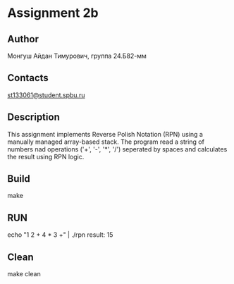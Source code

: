 # Assignment 2b

## Author
Монгуш Айдан Тимурович, группа 24.Б82-мм

## Contacts
st133061@student.spbu.ru

## Description
This assignment implements Reverse Polish Notation (RPN) using a manually managed array-based stack.
The program read a string of numbers nad operations ('+', '-', '*', '/') seperated by spaces and calculates the result using RPN logic.

## Build
make

## RUN
echo "1 2 + 4 * 3 +" | ./rpn
result: 15

## Clean
make clean
